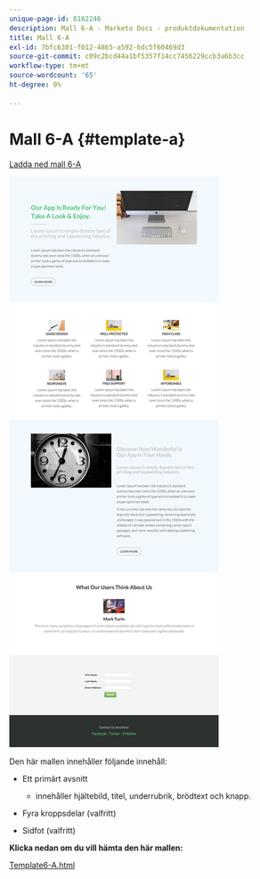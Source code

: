 ```yaml
---
unique-page-id: 8162246
description: Mall 6-A - Marketo Docs - produktdokumentation
title: Mall 6-A
exl-id: 7bfc6301-f012-4865-a592-6dc5f60469d3
source-git-commit: c09c2bcd44a1bf5357f14cc7456229ccb3a6b3cc
workflow-type: tm+mt
source-wordcount: '65'
ht-degree: 0%

---
```


# Mall 6-A {#template-a}

[Ladda ned mall 6-A](https://docs.marketo.com/download/attachments/8162246/template-6a.html?version=1&amp;modificationdate=1437692839000&amp;api=v2)

![](assets/image2015-6-29-16-3a14-3a11.png)

Den här mallen innehåller följande innehåll:

* Ett primärt avsnitt

   * innehåller hjältebild, titel, underrubrik, brödtext och knapp.

* Fyra kroppsdelar (valfritt)
* Sidfot (valfritt)

**Klicka nedan om du vill hämta den här mallen:**

[Template6-A.html](https://docs.marketo.com/download/attachments/8162246/template-6a.html?version=1&amp;modificationdate=1437692839000&amp;api=v2)
